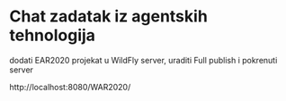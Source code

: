 # Chat zadatak iz agentskih tehnologija

dodati EAR2020 projekat u WildFly server, uraditi Full publish i pokrenuti server

http://localhost:8080/WAR2020/
